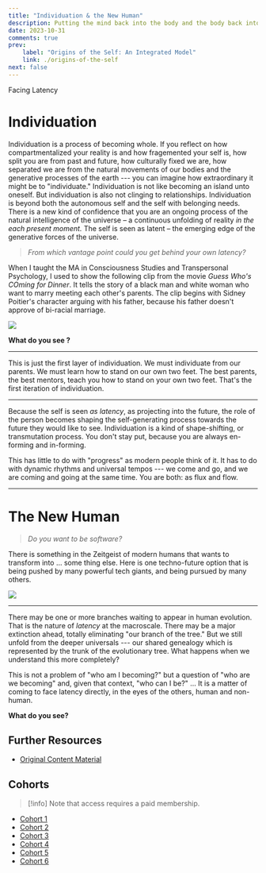 ```yaml
---
title: "Individuation & the New Human"
description: Putting the mind back into the body and the body back into nature
date: 2023-10-31
comments: true
prev:
    label: "Origins of the Self: An Integrated Model"
    link: ./origins-of-the-self
next: false
---
```


Facing Latency

# Individuation

Individuation is a process of becoming whole. If you reflect on how compartmentalized your reality is and how fragemented your self is, how split you are from past and future, how culturally fixed we are, how separated we are from the natural movements of our bodies and the generative processes of the earth --- you can imagine how extraordinary it might be to "individuate." Individuation is not like becoming an island unto oneself. But individuation is also not clinging to relationships. Individuation is beyond both the autonomous self and the self with belonging needs. There is a new kind of confidence that you are an ongoing process of the natural intelligence of the universe – a continuous unfolding of reality *in the each present moment.* The self is seen as latent – the emerging edge of the generative forces of the universe.

> *From which vantage point could you get behind your own latency?*

When I taught the MA in Consciousness Studies and Transpersonal Psychology, I used to show the following clip from the movie *Guess Who's COming for Dinner*. It tells the story of a black man and white woman who want to marry meeting each other's parents. The clip begins with Sidney Poitier's character arguing with his father, because his father doesn't approve of bi-racial marriage.

![](https://www.youtube-nocookie.com/watch?v=LTgahyvBMk4)

**What do you see ?**

---

This is just the first layer of individuation. We must individuate from our parents. We must learn how to stand on our own two feet. The best parents, the best mentors, teach you how to stand on your own two feet. That's the first iteration of individuation.

---

Because the self is seen *as latency*, as projecting into the future, the role of the person becomes shaping the self-generating process towards the future they would like to see. Individuation is a kind of shape-shifting, or transmutation process. You don't stay put, because you are always en-forming and in-forming.

This has little to do with "progress" as modern people think of it. It has to do with dynamic rhythms and universal tempos --- we come and go, and we are coming and going at the same time. You are both: as flux and flow.

---

# The New Human

> *Do you want to be software?*

There is something in the Zeitgeist of modern humans that wants to transform into ... some thing else. Here is one techno-future option that is being pushed by many powerful tech giants, and being pursued by many others.


![](https://www.youtube-nocookie.com/watch?v=qnk9ovzMLy8)

---

There may be one or more branches waiting to appear in human evolution. That is the nature of *latency* at the macroscale. There may be a major extinction ahead, totally eliminating "our branch of the tree." But we still unfold from the deeper universals --- our shared genealogy which is represented by the trunk of the evolutionary tree. What happens when we understand this more completely?

This is not a problem of "who am I becoming?" but a question of "who are we becoming" and, given that context, "who can I be?" ... It is a matter of coming to face latency directly, in the eyes of the others, human and non-human.

**What do you see?**

## Further Resources

- [Original Content Material](https://bonnittaroy.substack.com/p/individuation-and-the-new-human-pt2)

## Cohorts

> [!info] Note that access requires a paid membership.

- [Cohort 1](https://bonnittaroy.substack.com/p/video-recording-the-new-human-cohort)
- [Cohort 2](https://bonnittaroy.substack.com/p/video-recording-the-new-human-cohort-9ab)
- [Cohort 3](https://bonnittaroy.substack.com/p/video-recording-the-new-human-cohort-552)
- [Cohort 4](https://bonnittaroy.substack.com/p/video-recording-the-new-human-cohort-f35)
- [Cohort 5](https://bonnittaroy.substack.com/p/video-recording-the-new-human-cohort-771)
- [Cohort 6](https://bonnittaroy.substack.com/p/season-finale-video-recording-the)

